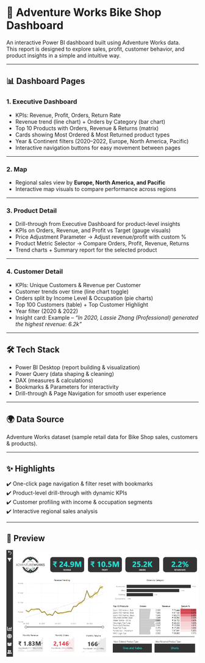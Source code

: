 # 🚴 Adventure Works Bike Shop Dashboard  

An interactive Power BI dashboard built using Adventure Works data.  
This report is designed to explore sales, profit, customer behavior, and product insights in a simple and intuitive way.  

---

## 📊 Dashboard Pages  

### 1. Executive Dashboard  
- KPIs: Revenue, Profit, Orders, Return Rate  
- Revenue trend (line chart) + Orders by Category (bar chart)  
- Top 10 Products with Orders, Revenue & Returns (matrix)  
- Cards showing Most Ordered & Most Returned product types  
- Year & Continent filters (2020–2022, Europe, North America, Pacific)  
- Interactive navigation buttons for easy movement between pages  

---

### 2. Map  
- Regional sales view by **Europe, North America, and Pacific**  
- Interactive map visuals to compare performance across regions  

---

### 3. Product Detail  
- Drill-through from Executive Dashboard for product-level insights  
- KPIs on Orders, Revenue, and Profit vs Target (gauge visuals)  
- Price Adjustment Parameter → Adjust revenue/profit with custom %  
- Product Metric Selector → Compare Orders, Profit, Revenue, Returns  
- Trend charts + Summary report for the selected product  

---

### 4. Customer Detail  
- KPIs: Unique Customers & Revenue per Customer  
- Customer trends over time (line chart toggle)  
- Orders split by Income Level & Occupation (pie charts)  
- Top 100 Customers (table) + Top Customer Highlight  
- Year filter (2020 & 2022)  
- Insight card: Example – *“In 2020, Lassie Zhang (Professional) generated the highest revenue: 6.2k”*  

---

## 🛠 Tech Stack  
- Power BI Desktop (report building & visualization)  
- Power Query (data shaping & cleaning)  
- DAX (measures & calculations)  
- Bookmarks & Parameters for interactivity  
- Drill-through & Page Navigation for smooth user experience  

---

## 🌍 Data Source  
Adventure Works dataset (sample retail data for Bike Shop sales, customers & products).  

---

## ✨ Highlights  
✔️ One-click page navigation & filter reset with bookmarks  
✔️ Product-level drill-through with dynamic KPIs  
✔️ Customer profiling with income & occupation segments  
✔️ Interactive regional sales analysis  

---

## 📸 Preview  
![Dashboard Preview](https://github.com/24deekshabs/Adventure-Works-Dashboard/blob/main/Executive%20Dashboard.png)  
